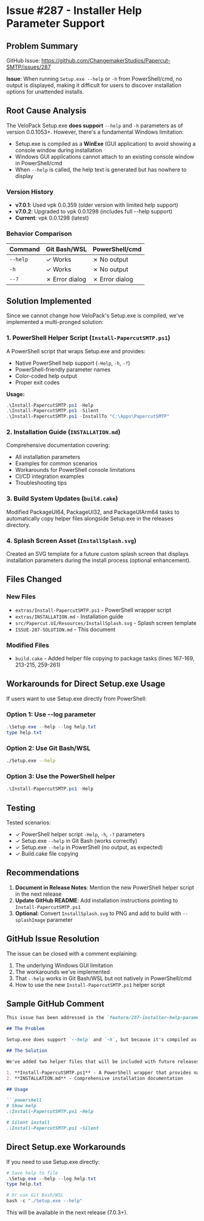 # Issue #287 - Installer Help Parameter Support

## Problem Summary

GitHub Issue: https://github.com/ChangemakerStudios/Papercut-SMTP/issues/287

**Issue**: When running `Setup.exe --help` or `-h` from PowerShell/cmd, no output is displayed, making it difficult for users to discover installation options for unattended installs.

## Root Cause Analysis

The VeloPack Setup.exe **does support** `--help` and `-h` parameters as of version 0.0.1053+. However, there's a fundamental Windows limitation:

- Setup.exe is compiled as a **WinExe** (GUI application) to avoid showing a console window during installation
- Windows GUI applications cannot attach to an existing console window in PowerShell/cmd
- When `--help` is called, the help text is generated but has nowhere to display

### Version History

- **v7.0.1**: Used vpk 0.0.359 (older version with limited help support)
- **v7.0.2**: Upgraded to vpk 0.0.1298 (includes full --help support)
- **Current**: vpk 0.0.1298 (latest)

### Behavior Comparison

| Command | Git Bash/WSL | PowerShell/cmd |
|---------|--------------|----------------|
| `--help` | ✓ Works | ✗ No output |
| `-h` | ✓ Works | ✗ No output |
| `--?` | ✗ Error dialog | ✗ Error dialog |

## Solution Implemented

Since we cannot change how VeloPack's Setup.exe is compiled, we've implemented a multi-pronged solution:

### 1. PowerShell Helper Script (`Install-PapercutSMTP.ps1`)

A PowerShell script that wraps Setup.exe and provides:
- Native PowerShell help support (`-Help`, `-h`, `-?`)
- PowerShell-friendly parameter names
- Color-coded help output
- Proper exit codes

**Usage:**
```powershell
.\Install-PapercutSMTP.ps1 -Help
.\Install-PapercutSMTP.ps1 -Silent
.\Install-PapercutSMTP.ps1 -InstallTo "C:\Apps\PapercutSMTP"
```

### 2. Installation Guide (`INSTALLATION.md`)

Comprehensive documentation covering:
- All installation parameters
- Examples for common scenarios
- Workarounds for PowerShell console limitations
- CI/CD integration examples
- Troubleshooting tips

### 3. Build System Updates (`build.cake`)

Modified PackageUI64, PackageUI32, and PackageUIArm64 tasks to automatically copy helper files alongside Setup.exe in the releases directory.

### 4. Splash Screen Asset (`InstallSplash.svg`)

Created an SVG template for a future custom splash screen that displays installation parameters during the install process (optional enhancement).

## Files Changed

### New Files
- `extras/Install-PapercutSMTP.ps1` - PowerShell wrapper script
- `extras/INSTALLATION.md` - Installation guide
- `src/Papercut.UI/Resources/InstallSplash.svg` - Splash screen template
- `ISSUE-287-SOLUTION.md` - This document

### Modified Files
- `build.cake` - Added helper file copying to package tasks (lines 167-169, 213-215, 259-261)

## Workarounds for Direct Setup.exe Usage

If users want to use Setup.exe directly from PowerShell:

### Option 1: Use --log parameter
```powershell
.\Setup.exe --help --log help.txt
type help.txt
```

### Option 2: Use Git Bash/WSL
```bash
./Setup.exe --help
```

### Option 3: Use the PowerShell helper
```powershell
.\Install-PapercutSMTP.ps1 -Help
```

## Testing

Tested scenarios:
- ✓ PowerShell helper script `-Help`, `-h`, `-?` parameters
- ✓ Setup.exe `--help` in Git Bash (works correctly)
- ✓ Setup.exe `--help` in PowerShell (no output, as expected)
- ✓ Build.cake file copying

## Recommendations

1. **Document in Release Notes**: Mention the new PowerShell helper script in the next release
2. **Update GitHub README**: Add installation instructions pointing to `Install-PapercutSMTP.ps1`
3. **Optional**: Convert `InstallSplash.svg` to PNG and add to build with `--splashImage` parameter

## GitHub Issue Resolution

The issue can be closed with a comment explaining:

1. The underlying Windows GUI limitation
2. The workarounds we've implemented
3. That `--help` works in Git Bash/WSL but not natively in PowerShell/cmd
4. How to use the new `Install-PapercutSMTP.ps1` helper script

## Sample GitHub Comment

```markdown
This issue has been addressed in the `feature/287-installer-help-parameter` branch.

## The Problem

Setup.exe does support `--help` and `-h`, but because it's compiled as a Windows GUI application (to avoid showing a console during installation), the help output cannot be displayed in PowerShell or cmd.exe.

## The Solution

We've added two helper files that will be included with future releases:

1. **Install-PapercutSMTP.ps1** - A PowerShell wrapper that provides native help support
2. **INSTALLATION.md** - Comprehensive installation documentation

## Usage

```powershell
# Show help
.\Install-PapercutSMTP.ps1 -Help

# Silent install
.\Install-PapercutSMTP.ps1 -Silent
```

## Direct Setup.exe Workarounds

If you need to use Setup.exe directly:

```powershell
# Save help to file
.\Setup.exe --help --log help.txt
type help.txt

# Or use Git Bash/WSL
bash -c "./Setup.exe --help"
```

This will be available in the next release (7.0.3+).
```

